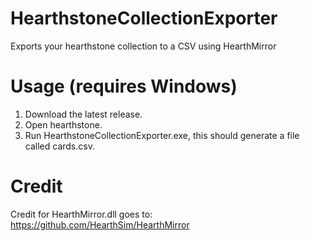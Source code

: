 # HearthstoneCollectionExporter
Exports your hearthstone collection to a CSV using HearthMirror

# Usage (requires Windows)
1. Download the latest release.
1. Open hearthstone.
1. Run HearthstoneCollectionExporter.exe, this should generate a file called cards.csv.

# Credit
Credit for HearthMirror.dll goes to: https://github.com/HearthSim/HearthMirror

